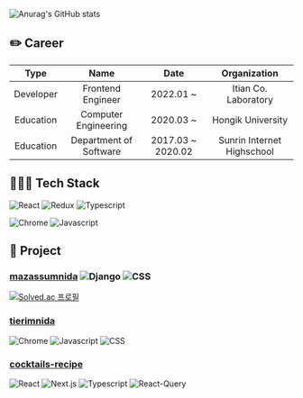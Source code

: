 ![Anurag's GitHub stats](https://github-readme-stats.vercel.app/api?username=strawji02&count_private=true)

## ✏️ Career

|    Type   |          Name          |    Date    |    Organization   |
|:---------:|:----------------------:|:----------:|:-----------------:|
| Developer | Frontend Engineer | 2022.01 ~ | Itian Co. Laboratory |
| Education | Computer Engineering | 2020.03 ~  | Hongik University |
| Education | Department of Software | 2017.03 ~ 2020.02 | Sunrin Internet Highschool |

## 👩🏻‍💻 Tech Stack

![React](https://img.shields.io/badge/React-49d6f9?style=flat-square&logo=react&logoColor=white) 
![Redux](https://img.shields.io/badge/Redux-764ABC?style=flat-square&logo=redux&logoColor=white)
![Typescript](https://img.shields.io/badge/Typescript-3178C6?style=flat-square&logo=typescript&logoColor=white) 

![Chrome](https://img.shields.io/badge/Chrome_Extension-4285F4?style=flat-square&logo=googlechrome&logoColor=white) 
![Javascript](https://img.shields.io/badge/Javascript-F7DF1E?style=flat-square&logo=javascript&logoColor=white)

## 📖 Project

### [**mazassumnida**](https://github.com/mazassumnida/mazassumnida) ![Django](https://img.shields.io/badge/Django-092E20?style=flat-square&logo=django&logoColor=white) ![CSS](https://img.shields.io/badge/CSS-F43059?style=flat-square&logo=csswi&logoColor=white)

[![Solved.ac 프로필](http://mazassumnida.wtf/api/v2/generate_badge?boj=strawJI)](https://solved.ac/strawji)

### [**tierimnida**](https://github.com/mazassumnida/tierimnida) 
![Chrome](https://img.shields.io/badge/Chrome_Extension-4285F4?style=flat-square&logo=googlechrome&logoColor=white) 
![Javascript](https://img.shields.io/badge/Javascript-F7DF1E?style=flat-square&logo=javascript&logoColor=white) 
![CSS](https://img.shields.io/badge/CSS-F43059?style=flat-square&logo=csswi&logoColor=white)

### [**cocktails-recipe**](https://github.com/hiu-ce/cocktail-web) 
![React](https://img.shields.io/badge/React-49d6f9?style=flat-square&logo=react&logoColor=white) 
![Next.js](https://img.shields.io/badge/Next.js-000000?style=flat-square&logo=Next.js&logoColor=white)
![Typescript](https://img.shields.io/badge/Typescript-3178C6?style=flat-square&logo=typescript&logoColor=white) 
![React-Query](https://img.shields.io/badge/React-Query-FF4154?style=flat-square&logo=react-query&logoColor=white) 
